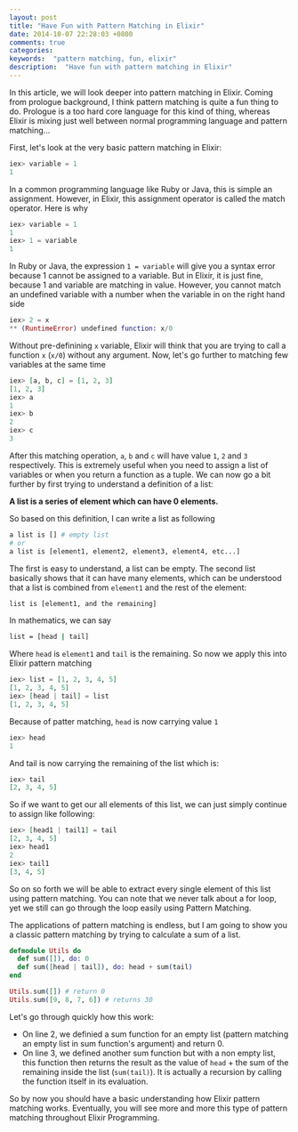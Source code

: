 ```yaml
---
layout: post
title: "Have Fun with Pattern Matching in Elixir"
date: 2014-10-07 22:28:03 +0800
comments: true
categories: 
keywords:  "pattern matching, fun, elixir"
description:  "Have fun with pattern matching in Elixir"
---
```


In this article, we will look deeper into pattern matching in Elixir. Coming from prologue background, I think pattern matching is quite a fun thing to do. Prologue is a too hard core language for this kind of thing, whereas Elixir is mixing just well between normal programming language and pattern matching...

<!-- more -->

First, let's look at the very basic pattern matching in Elixir:

```elixir
iex> variable = 1
1
```

In a common programming language like Ruby or Java, this is simple an assignment. However, in Elixir, this assignment operator is called the match operator. Here is why

```elixir
iex> variable = 1
1
iex> 1 = variable
1
```

In Ruby or Java, the expression ``1 = variable`` will give you a syntax error because 1 cannot be assigned to a variable. But in Elixir, it is just fine, because 1 and variable are matching in value. However, you cannot match an undefined variable with a number when the variable in on the right hand side

```elixir
iex> 2 = x
** (RuntimeError) undefined function: x/0
```

Without pre-definining ``x`` variable, Elixir will think that you are trying to call a function ``x`` (``x/0``) without any argument. Now, let's go further to matching few variables at the same time

```elixir
iex> [a, b, c] = [1, 2, 3]
[1, 2, 3]
iex> a
1
iex> b
2
iex> c
3
```

After this matching operation, ``a``, ``b`` and ``c`` will have value ``1``, ``2`` and ``3`` respectively. This is extremely useful when you need to assign a list of variables or when you return a function as a tuple. We can now go a bit further by first trying to understand a definition of a list:

__A list is a series of element which can have 0 elements.__

So based on this definition, I can write a list as following

```bash
a list is [] # empty list
# or
a list is [element1, element2, element3, element4, etc...]
```

The first is easy to understand, a list can be empty. The second list basically shows that it can have many elements, which can be understood that a list is combined from ``element1`` and the rest of the element:

```bash
list is [element1, and the remaining]
```

In mathematics, we can say

```bash
list = [head | tail]
```

Where ``head`` is ``element1`` and ``tail`` is the remaining. So now we apply this into Elixir pattern matching


```elixir
iex> list = [1, 2, 3, 4, 5]
[1, 2, 3, 4, 5]
iex> [head | tail] = list 
[1, 2, 3, 4, 5]
```
Because of patter matching, ``head`` is now carrying value ``1``

```elixir
iex> head
1
```

And tail is now carrying the remaining of the list which is:

```elixir
iex> tail
[2, 3, 4, 5]
```

So if we want to get our all elements of this list, we can just simply continue to assign like following:

```elixir
iex> [head1 | tail1] = tail
[2, 3, 4, 5]
iex> head1
2
iex> tail1
[3, 4, 5]
```

So on so forth we will be able to extract every single element of this list using pattern matching. You can note that we never talk about a for loop, yet we still can go through the loop easily using Pattern Matching.

The applications of pattern matching is endless, but I am going to show you a classic pattern matching by trying to calculate a sum of a list. 

```elixir
defmodule Utils do
  def sum([]), do: 0
  def sum([head | tail]), do: head + sum(tail)
end

Utils.sum([]) # return 0
Utils.sum([9, 8, 7, 6]) # returns 30
```

Let's go through quickly how this work:

- On line 2, we definied a sum function for an empty list (pattern matching an empty list in sum function's argument) and return 0.
- On line 3, we defined another sum function but with a non empty list, this function then returns the result as the value of ``head`` + the sum of the remaining inside the list (``sum(tail)``). It is actually a recursion by calling the function itself in its evaluation.

So by now you should have a basic understanding how Elixir pattern matching works. Eventually, you will see more and more this type of pattern matching throughout Elixir Programming.

